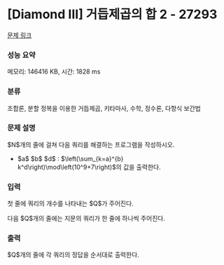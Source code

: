 # [Diamond III] 거듭제곱의 합 2 - 27293 

[문제 링크](https://www.acmicpc.net/problem/27293) 

### 성능 요약

메모리: 146416 KB, 시간: 1828 ms

### 분류

조합론, 분할 정복을 이용한 거듭제곱, 키타마사, 수학, 정수론, 다항식 보간법

### 문제 설명

<p>$N$개의 줄에 걸쳐 다음 쿼리를 해결하는 프로그램을 작성하시오.</p>

<ul>
	<li>$a$ $b$ $d$ : $\left(\sum_{k=a}^{b} k^d\right)\mod\left(10^9+7\right)$의 값을 출력한다.</li>
</ul>

### 입력 

 <p>첫 줄에 쿼리의 개수를 나타내는 $Q$가 주어진다.</p>

<p>다음 $Q$개의 줄에는 지문의 쿼리가 한 줄에 하나씩 주어진다.</p>

### 출력 

 <p>$Q$개의 줄에 각 쿼리의 정답을 순서대로 출력한다.</p>

